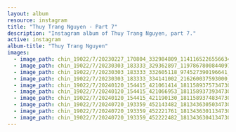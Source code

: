 ```yaml
---
layout: album
resource: instagram
title: "Thuy Trang Nguyen - Part 7"
description: "Instagram album of Thuy Trang Nguyen, part 7."
active: instagram
album-title: "Thuy Trang Nguyen"
images:
  - image_path: chin_19022/7/20230227_170804_332984809_1141165226556634_3664591548341797486_n.jpg
  - image_path: chin_19022/7/20230303_183333_329362897_1197867800844097_3173007186805405777_n.jpg
  - image_path: chin_19022/7/20230303_183333_332605118_974527390196641_8561105578719296840_n.jpg
  - image_path: chin_19022/7/20230303_183333_334141002_216260037593000_1561616750622448502_n.jpg
  - image_path: chin_19022/7/20240120_154415_421061414_18115893757347304_2051558496786951530_n.jpg
  - image_path: chin_19022/7/20240120_154415_421066953_18115893739347304_928781706727102896_n.jpg
  - image_path: chin_19022/7/20240120_154415_421190130_18115893748347304_1713921168479074355_n.jpg
  - image_path: chin_19022/7/20240720_193359_452143482_18134363050347304_2730486967464310483_n.jpg
  - image_path: chin_19022/7/20240720_193359_452221761_18134363011347304_5599625440042614650_n.jpg
  - image_path: chin_19022/7/20240720_193359_452222482_18134363041347304_1044247371357491870_n.jpg
---
```

